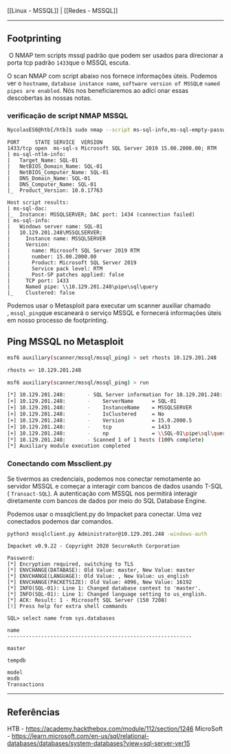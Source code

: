 [[Linux - MSSQL]] | [[Redes - MSSQL]]

---

## Footprinting
 O NMAP tem scripts mssql padrão que podem ser usados ​​para direcionar a porta tcp padrão `1433`que o MSSQL escuta.  

O scan NMAP com script abaixo nos fornece informações úteis. Podemos ver o `hostname`, `database instance name`, `software version of MSSQL`e `named pipes are enabled`. Nós nos beneficiaremos ao adici onar essas descobertas às nossas notas.

### verificação de script NMAP MSSQL
```sh
NycolasES6@htb[/htb]$ sudo nmap --script ms-sql-info,ms-sql-empty-password,ms-sql-xp-cmdshell,ms-sql-config,ms-sql-ntlm-info,ms-sql-tables,ms-sql-hasdbaccess,ms-sql-dac,ms-sql-dump-hashes --script-args mssql.instance-port=1433,mssql.username=sa,mssql.password=,mssql.instance-name=MSSQLSERVER -sV -p 1433 10.129.201.248
```
```output
PORT     STATE SERVICE  VERSION
1433/tcp open  ms-sql-s Microsoft SQL Server 2019 15.00.2000.00; RTM
| ms-sql-ntlm-info: 
|   Target_Name: SQL-01
|   NetBIOS_Domain_Name: SQL-01
|   NetBIOS_Computer_Name: SQL-01
|   DNS_Domain_Name: SQL-01
|   DNS_Computer_Name: SQL-01
|_  Product_Version: 10.0.17763

Host script results:
| ms-sql-dac: 
|_  Instance: MSSQLSERVER; DAC port: 1434 (connection failed)
| ms-sql-info: 
|   Windows server name: SQL-01
|   10.129.201.248\MSSQLSERVER: 
|     Instance name: MSSQLSERVER
|     Version: 
|       name: Microsoft SQL Server 2019 RTM
|       number: 15.00.2000.00
|       Product: Microsoft SQL Server 2019
|       Service pack level: RTM
|       Post-SP patches applied: false
|     TCP port: 1433
|     Named pipe: \\10.129.201.248\pipe\sql\query
|_    Clustered: false
```

Podemos usar o Metasploit para executar um scanner auxiliar chamado , `mssql_ping`que escaneará o serviço MSSQL e fornecerá informações úteis em nosso processo de footprinting.

## Ping MSSQL no Metasploit
```sh
msf6 auxiliary(scanner/mssql/mssql_ping) > set rhosts 10.129.201.248

rhosts => 10.129.201.248

msf6 auxiliary(scanner/mssql/mssql_ping) > run

[*] 10.129.201.248:       - SQL Server information for 10.129.201.248:
[+] 10.129.201.248:       -    ServerName      = SQL-01
[+] 10.129.201.248:       -    InstanceName    = MSSQLSERVER
[+] 10.129.201.248:       -    IsClustered     = No
[+] 10.129.201.248:       -    Version         = 15.0.2000.5
[+] 10.129.201.248:       -    tcp             = 1433
[+] 10.129.201.248:       -    np              = \\SQL-01\pipe\sql\query
[*] 10.129.201.248:       - Scanned 1 of 1 hosts (100% complete)
[*] Auxiliary module execution completed
```

### Conectando com Mssclient.py
Se tivermos as credenciais, podemos nos conectar remotamente ao servidor MSSQL e começar a interagir com bancos de dados usando T-SQL ( `Transact-SQL`). A autenticação com MSSQL nos permitirá interagir diretamente com bancos de dados por meio do SQL Database Engine.

Podemos usar o mssqlclient.py do Impacket para conectar. Uma vez conectados podemos dar comandos.

```sh
python3 mssqlclient.py Administrator@10.129.201.248 -windows-auth
```
```output
Impacket v0.9.22 - Copyright 2020 SecureAuth Corporation

Password:
[*] Encryption required, switching to TLS
[*] ENVCHANGE(DATABASE): Old Value: master, New Value: master
[*] ENVCHANGE(LANGUAGE): Old Value: , New Value: us_english
[*] ENVCHANGE(PACKETSIZE): Old Value: 4096, New Value: 16192
[*] INFO(SQL-01): Line 1: Changed database context to 'master'.
[*] INFO(SQL-01): Line 1: Changed language setting to us_english.
[*] ACK: Result: 1 - Microsoft SQL Server (150 7208) 
[!] Press help for extra shell commands

SQL> select name from sys.databases

name                                                                                                                          
------------------------------------------------------------

master                                                         

tempdb    

model                                                                                                                         
msdb                                                                                                                          
Transactions  
```

---

## Referências

HTB - https://academy.hackthebox.com/module/112/section/1246
MicroSoft - https://learn.microsoft.com/en-us/sql/relational-databases/databases/system-databases?view=sql-server-ver15
















































